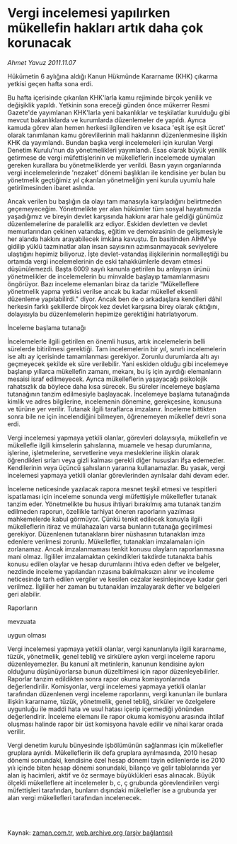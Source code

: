 # Vergi incelemesi yapılırken mükellefin hakları artık daha çok korunacak

*Ahmet  Yavuz 2011.11.07*

<td class="columnist-detail">
<p>Hükümetin 6 aylığına aldığı Kanun Hükmünde Kararname (KHK) çıkarma yetkisi geçen hafta sona erdi.</p>
<p>
<div id="haberMetinDiv">
<p>Bu hafta içerisinde çıkarılan KHK'larla kamu rejiminde birçok yenilik ve değişiklik yapıldı. Yetkinin sona ereceği günden önce mükerrer Resmi Gazete'de yayımlanan KHK'larla yeni bakanlıklar ve teşkilatlar kurulduğu gibi mevcut bakanlıklarda ve kurumlarda düzenlemeler de yapıldı. Ayrıca kamuda görev alan hemen herkesi ilgilendiren ve kısaca 'eşit işe eşit ücret' olarak tanımlanan kamu görevlilerinin mali haklarının düzenlenmesine ilişkin KHK da yayımlandı. Bundan başka vergi incelemeleri için kurulan Vergi Denetim Kurulu'nun da yönetmelikleri yayımlandı. Esas olarak büyük yenilik getirmese de vergi müfettişlerinin ve mükelleflerin incelemede uymaları gereken kurallara bu yönetmeliklerde yer verildi. Basın yayın organlarında vergi incelemelerinde 'nezaket' dönemi başlıkları ile kendisine yer bulan bu yönetmelik geçtiğimiz yıl çıkarılan yönetmeliğin yeni kurula uyumlu hale getirilmesinden ibaret aslında. 
<p> Ancak verilen bu başlığın da olayı tam manasıyla karşıladığını belirtmeden geçemeyeceğim. Yönetmelikte yer alan hükümler tüm sosyal hayatımızda yaşadığımız ve bireyin devlet karşısında hakkını arar hale geldiği günümüz düzenlemelerine de paralellik arz ediyor. Eskiden devletten ve devlet memurlarından çekinen vatandaş, eğitim ve demokrasinin de gelişmesiyle her alanda hakkını arayabilecek imkâna kavuştu. En basitinden AİHM'ye gidilip yüklü tazminatlar alan insan sayısının azımsanmayacak seviyelere ulaştığını hepimiz biliyoruz. İşte devlet-vatandaş ilişkilerinin normalleştiği bu ortamda vergi incelemelerinin de eski tahakkümlerle devam etmesi düşünülemezdi. Başta 6009 sayılı kanunla getirilen bu anlayışın ürünü yönetmelikler de incelemelerin bu minvalde başlayıp tamamlanmasını öngörüyor. Bazı inceleme elemanları biraz da tarizle "Mükelleflere yönetmelik yapma yetkisi verilse ancak bu kadar mükellef eksenli düzenleme yapılabilirdi." diyor. Ancak ben de o arkadaşlara kendileri dâhil herkesin farklı şekillerde birçok kez devlet karşısına birey olarak çıktığını, dolayısıyla bu düzenlemelerin hepimize gerektiğini hatırlatıyorum.
<p>İnceleme başlama tutanağı
<p>İncelemelerle ilgili getirilen en önemli husus, artık incelemelerin belli sürelerde bitirilmesi gerektiği. Tam incelemelerin bir yıl, sınırlı incelemelerin ise altı ay içerisinde tamamlanması gerekiyor. Zorunlu durumlarda altı ayı geçmeyecek şekilde ek süre verilebilir. Yani eskiden olduğu gibi incelemeye başlanıp yıllarca mükellefin zamanı, mekanı, bu iş için ayırdığı elemanların mesaisi israf edilmeyecek. Ayrıca mükelleflerin yaşayacağı psikolojik rahatsızlık da böylece daha kısa sürecek. Bu süreler incelemeye başlama tutanağının tanzim edilmesiyle başlayacak. İncelemeye başlama tutanağında kimlik ve adres bilgilerine, incelemenin dönemine, gerekçesine, konusuna ve türüne yer verilir. Tutanak ilgili taraflarca imzalanır. İnceleme bittikten sonra bile ne için incelendiğini bilmeyen, öğrenemeyen mükellef devri sona erdi.
<p> Vergi incelemesi yapmaya yetkili olanlar, görevleri dolayısıyla, mükellefin ve mükellefle ilgili kimselerin şahıslarına, muamele ve hesap durumlarına, işlerine, işletmelerine, servetlerine veya mesleklerine ilişkin olarak öğrendikleri sırları veya gizli kalması gerekli diğer hususları ifşa edemezler. Kendilerinin veya üçüncü şahısların yararına kullanamazlar. Bu yasak, vergi incelemesi yapmaya yetkili olanlar görevlerinden ayrılsalar dahi devam eder.
<p> İnceleme neticesinde yazılacak rapora mesnet teşkil etmesi ve tespitleri ispatlaması için inceleme sonunda vergi müfettişiyle mükellefler tutanak tanzim eder. Yönetmelikte bu husus ihtiyari bırakılmış ama tutanak tanzim edilmeden raporun, özellikle tarhiyat öneren raporların yazılması mahkemelerde kabul görmüyor. Çünkü tenkit edilecek konuyla ilgili mükelleflerin itiraz ve mülahazaları varsa bunların tutanağa geçirilmesi gerekiyor. Düzenlenen tutanakların birer nüshasının tutanakları imza edenlere verilmesi zorunlu. Mükellefler, tutanakları imzalamaları için zorlanamaz. Ancak imzalanmaması tenkit konusu olayların raporlanmasına mani olmaz. İlgililer imzalamaktan çekindikleri takdirde tutanakta bahis konusu edilen olaylar ve hesap durumlarını ihtiva eden defter ve belgeler, nezdinde inceleme yapılandan rızasına bakılmaksızın alınır ve inceleme neticesinde tarh edilen vergiler ve kesilen cezalar kesinleşinceye kadar geri verilmez. İlgililer her zaman bu tutanakları imzalayarak defter ve belgeleri geri alabilir.
<p>Raporların 
<p>mevzuata 
<p>uygun olması
<p>Vergi incelemesi yapmaya yetkili olanlar, vergi kanunlarıyla ilgili kararname, tüzük, yönetmelik, genel tebliğ ve sirkülere aykırı vergi inceleme raporu düzenleyemezler. Bu kanunî alt metinlerin, kanunun kendisine aykırı olduğunu düşünüyorlarsa bunun düzeltilmesi için rapor düzenleyebilirler. Raporlar tanzim edildikten sonra rapor okuma komisyonlarında değerlendirilir. Komisyonlar, vergi incelemesi yapmaya yetkili olanlar tarafından düzenlenen vergi inceleme raporlarını, vergi kanunları ile bunlara ilişkin kararname, tüzük, yönetmelik, genel tebliğ, sirküler ve özelgelere uygunluğu ile maddi hata ve usul hatası içerip içermediği yönünden değerlendirir. İnceleme elemanı ile rapor okuma komisyonu arasında ihtilaf oluşması halinde rapor bir üst komisyona havale edilir ve nihai karar orada verilir.
<p> Vergi denetim kurulu bünyesinde işbölümünün sağlanması için mükellefler gruplara ayrıldı. Mükelleflerin ilk defa gruplara ayrılmasında, 2010 hesap dönemi sonundaki, kendisine özel hesap dönemi tayin edilenlerde ise 2010 yılı içinde biten hesap dönemi sonundaki, bilanço ve gelir tablolarında yer alan iş hacimleri, aktif ve öz sermaye büyüklükleri esas alınacak. Büyük ölçekli mükelleflere ait incelemeler b, c, ç grubunda görevlendirilen vergi müfettişleri tarafından, bunların dışındaki mükellefler ise a grubunda yer alan vergi mükellefleri tarafından incelenecek.</p></p></p></p></p></p></p></p></p></p></p></div>
</p>


<p><br>
		 </br></p></td>

Kaynak: [zaman.com.tr](http://zaman.com.tr/yazar.do?yazino=1199428), [web.archive.org (arşiv bağlantısı)](http://web.archive.org/web/20120126165432/http://www.zaman.com.tr:80/yazar.do?yazino=1199428)

